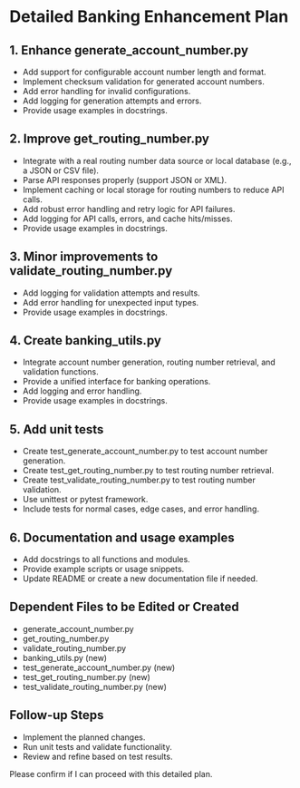 # Detailed Banking Enhancement Plan

## 1. Enhance generate_account_number.py
- Add support for configurable account number length and format.
- Implement checksum validation for generated account numbers.
- Add error handling for invalid configurations.
- Add logging for generation attempts and errors.
- Provide usage examples in docstrings.

## 2. Improve get_routing_number.py
- Integrate with a real routing number data source or local database (e.g., a JSON or CSV file).
- Parse API responses properly (support JSON or XML).
- Implement caching or local storage for routing numbers to reduce API calls.
- Add robust error handling and retry logic for API failures.
- Add logging for API calls, errors, and cache hits/misses.
- Provide usage examples in docstrings.

## 3. Minor improvements to validate_routing_number.py
- Add logging for validation attempts and results.
- Add error handling for unexpected input types.
- Provide usage examples in docstrings.

## 4. Create banking_utils.py
- Integrate account number generation, routing number retrieval, and validation functions.
- Provide a unified interface for banking operations.
- Add logging and error handling.
- Provide usage examples in docstrings.

## 5. Add unit tests
- Create test_generate_account_number.py to test account number generation.
- Create test_get_routing_number.py to test routing number retrieval.
- Create test_validate_routing_number.py to test routing number validation.
- Use unittest or pytest framework.
- Include tests for normal cases, edge cases, and error handling.

## 6. Documentation and usage examples
- Add docstrings to all functions and modules.
- Provide example scripts or usage snippets.
- Update README or create a new documentation file if needed.

## Dependent Files to be Edited or Created
- generate_account_number.py
- get_routing_number.py
- validate_routing_number.py
- banking_utils.py (new)
- test_generate_account_number.py (new)
- test_get_routing_number.py (new)
- test_validate_routing_number.py (new)

## Follow-up Steps
- Implement the planned changes.
- Run unit tests and validate functionality.
- Review and refine based on test results.

Please confirm if I can proceed with this detailed plan.
